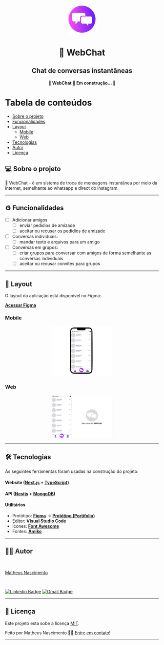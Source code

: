 <p align="center">
  <img src="./public/logo.svg" height="100"/>
</p>
<h1 align="center">💬 WebChat</h1>
<h2 align="center">Chat de conversas instantâneas</h2>

<h4 align="center"> 
	🚧 WebChat 🚀 Em construção... 🚧
</h4>

Tabela de conteúdos
=================
<!--ts-->
   * [Sobre o projeto](#-sobre-o-projeto)
   * [Funcionalidades](#-funcionalidades)
   * [Layout](#-layout)
     * [Mobile](#mobile)
     * [Web](#web)
   * [Tecnologias](#-tecnologias)
   * [Autor](#-autor)
   * [Licença](#user-content--licença)
<!--te-->

## 💻 Sobre o projeto

💬 WebChat - é um sistema de troca de mensagens instantânea por meio da internet, semelhante ao whatsapp e direct do instagram.

---

## ⚙️ Funcionalidades

- [ ] Adicionar amigos
  - [ ] enviar pedidios de amizade
  - [ ] aceitar ou recusar os pedidios de amizade

- [ ] Conversas individuais:
  - [ ] mandar texto e arquivos para um amigo
     
- [ ] Conversas em grupos:
  - [ ] criar grupos para conversar com amigos de forma semelhante as conversas individuais
  - [ ] aceitar ou recusar convites para grupos

---

## 🎨 Layout

O layout da aplicação está disponível no Figma:


**[Acessar Figma](https://www.figma.com/file/YZwqjkUv4kkD1XAkMTnFPI/WebChat)**

### Mobile

<p align="center">
  <img alt="MobilePhoto" src="./public/mobile.png" width="200px">
</p>

### Web

<p align="center">
  <img alt="MobilePhoto" src="./public/desktop.png" width="200px">
</p>

---

## 🛠 Tecnologias

As seguintes ferramentas foram usadas na construção do projeto:

#### **Website**  ([Next.js](https://nextjs.org/)  +  [TypeScript](https://www.typescriptlang.org/))

#### **API**  ([Nestjs](https://nestjs.com/)  +  [MongoDB](https://www.mongodb.com/pt-br))

#### **Utilitários**

-   Protótipo:  **[Figma](https://www.figma.com/)**  →  **[Protótipo (Portifolio)](https://www.figma.com/file/YZwqjkUv4kkD1XAkMTnFPI/WebChat)**
-   Editor:  **[Visual Studio Code](https://code.visualstudio.com/)**
-   Ícones:  **[Font Awesome](https://fontawesome.com/)**
-   Fontes:  **[Amiko](https://fonts.google.com/specimen/Amiko)**


---

## 🙋‍♂️ Autor

<a href="https://github.com/fnmatheus">
 <img style="border-radius: 50%;" src="https://avatars.githubusercontent.com/u/100846027?v=4" width="100px;" alt=""/>
 <br />
 <p>Matheus Nascimento</p>
 <br />
</a>

[![Linkedin Badge](https://img.shields.io/badge/-Matheus-blue?style=flat-square&logo=Linkedin&logoColor=white&link=https://www.linkedin.com/in/fnmatheus/)](https://www.linkedin.com/in/fnmatheus/) 
[![Gmail Badge](https://img.shields.io/badge/-nasc.matheusfrancisco@gmail.com-c14438?style=flat-square&logo=Gmail&logoColor=white&link=mailto:nasc.matheusfrancisco@gmail.com)](mailto:nasc.matheusfrancisco@gmail.com)

---

## 📝 Licença

Este projeto esta sobe a licença [MIT](./LICENSE).

Feito por Matheus Nascimento 👋🏽 [Entre em contato!](https://www.linkedin.com/in/fnmatheus/)

---
